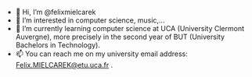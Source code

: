 - 👋 Hi, I’m @felixmielcarek
- 👀 I’m interested in computer science, music,...
- 🌱 I’m currently learning computer science at UCA (University Clermont Auvergne), more precisely in the second year of BUT (University Bachelors in Technology).
- 📫 You can reach me on my university email address: Felix.MIELCAREK@etu.uca.fr .
